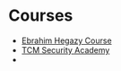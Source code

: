 # Courses

- [Ebrahim Hegazy Course](Ebrahim%20Hegazy%20Course.md)
- [TCM Security Academy](TCM%20Security%20Academy.md)
- 